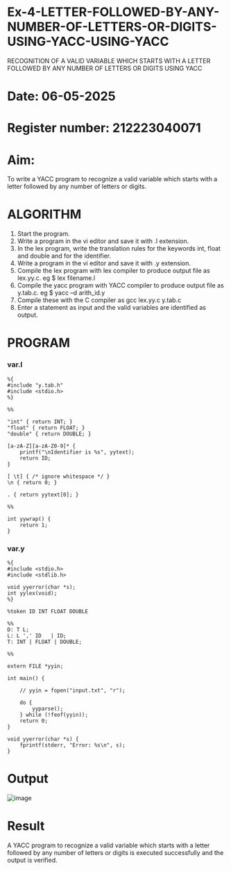 # Ex-4-LETTER-FOLLOWED-BY-ANY-NUMBER-OF-LETTERS-OR-DIGITS-USING-YACC-USING-YACC
RECOGNITION OF A VALID VARIABLE WHICH STARTS WITH A LETTER FOLLOWED BY ANY NUMBER OF LETTERS OR DIGITS USING YACC
# Date: 06-05-2025
# Register number: 212223040071
# Aim:
To write a YACC program to recognize a valid variable which starts with a letter followed by any number of letters or digits.
# ALGORITHM
1.	Start the program.
2.	Write a program in the vi editor and save it with .l extension.
3.	In the lex program, write the translation rules for the keywords int, float and double and for the identifier.
4.	Write a program in the vi editor and save it with .y extension.
5.	Compile the lex program with lex compiler to produce output file as lex.yy.c. eg $ lex filename.l
6.	Compile the yacc program with YACC compiler to produce output file as y.tab.c. eg $ yacc –d arith_id.y
7.	Compile these with the C compiler as gcc lex.yy.c y.tab.c
8.	Enter a statement as input and the valid variables are identified as output.
# PROGRAM
### var.l
```
%{
#include "y.tab.h"
#include <stdio.h>
%}

%%

"int" { return INT; } 
"float" { return FLOAT; }
"double" { return DOUBLE; }

[a-zA-Z][a-zA-Z0-9]* {
    printf("\nIdentifier is %s", yytext);
    return ID;
}

[ \t] { /* ignore whitespace */ }
\n { return 0; } 

. { return yytext[0]; } 

%%

int yywrap() { 
    return 1; 
}

```
### var.y
```
%{
#include <stdio.h>
#include <stdlib.h>

void yyerror(char *s);
int yylex(void);
%}

%token ID INT FLOAT DOUBLE

%% 
D: T L; 
L: L ',' ID   | ID; 
T: INT | FLOAT | DOUBLE; 

%% 

extern FILE *yyin;

int main() {
    
    // yyin = fopen("input.txt", "r");
    
    do {
        yyparse();
    } while (!feof(yyin)); 
    return 0;
}

void yyerror(char *s) { 
    fprintf(stderr, "Error: %s\n", s); 
}
```
# Output
![image](https://github.com/user-attachments/assets/e3414ed4-9e80-425e-be86-b92ea3eae160)

# Result
A YACC program to recognize a valid variable which starts with a letter followed by any number of letters or digits is executed successfully and the output is verified.
